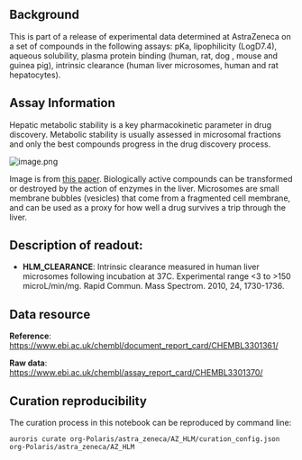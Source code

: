 ## Background
This is part of a release of experimental data determined at AstraZeneca on a set of compounds in the following assays: pKa, lipophilicity (LogD7.4), aqueous solubility, plasma protein binding (human, rat, dog , mouse and guinea pig), intrinsic clearance (human liver microsomes, human and rat hepatocytes). 

## Assay Information
Hepatic metabolic stability is a key pharmacokinetic parameter in drug discovery. Metabolic stability is usually assessed in microsomal fractions and only the best compounds progress in the drug discovery process.

![image.png](https://media.springernature.com/lw685/springer-static/image/art%3A10.1007%2Fs00216-016-9929-6/MediaObjects/216_2016_9929_Fig1_HTML.gif)

Image is from [this paper](https://link.springer.com/article/10.1007/s00216-016-9929-6). Biologically active compounds can be transformed or destroyed by the action of enzymes in the liver. Microsomes are small membrane bubbles (vesicles) that come from a fragmented cell membrane, and can be used as a proxy for how well a drug survives a trip through the liver.

## Description of readout:
- **HLM_CLEARANCE**: Intrinsic clearance measured in human liver microsomes following incubation at 37C. Experimental range <3 to >150 microL/min/mg. Rapid Commun. Mass Spectrom. 2010, 24, 1730-1736.

## Data resource

**Reference**: https://www.ebi.ac.uk/chembl/document_report_card/CHEMBL3301361/

**Raw data**: https://www.ebi.ac.uk/chembl/assay_report_card/CHEMBL3301370/

## Curation reproducibility
The curation process in this notebook can be reproduced by command line:

```shell
auroris curate org-Polaris/astra_zeneca/AZ_HLM/curation_config.json org-Polaris/astra_zeneca/AZ_HLM
```